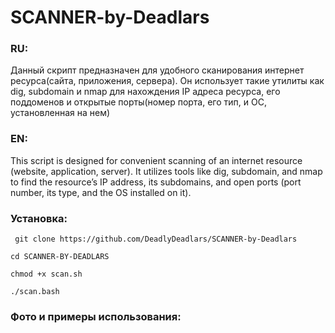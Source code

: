 # SCANNER-by-Deadlars 
### RU:
Данный скрипт предназначен для удобного сканирования интернет ресурса(сайта, приложения, сервера). Он использует такие утилиты как dig, subdomain и nmap для нахождения IP адреса ресурса, его поддоменов и открытые порты(номер порта, его тип, и ОС, установленная на нем) 
### EN: 
This script is designed for convenient scanning of an internet resource (website, application, server). It utilizes tools like dig, subdomain, and nmap to find the resource’s IP address, its subdomains, and open ports (port number, its type, and the OS installed on it).
### Установка: 

   ` git clone https://github.com/DeadlyDeadlars/SCANNER-by-Deadlars`

   `cd SCANNER-BY-DEADLARS`

   `chmod +x scan.sh` 

   `./scan.bash`
   
### Фото и примеры использования: 

